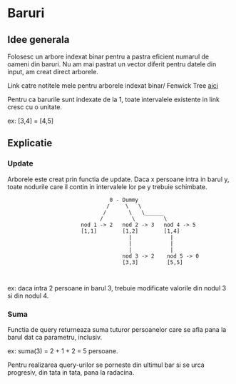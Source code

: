 
# Baruri

## Idee generala

Folosesc un arbore indexat binar pentru a pastra eficient numarul de oameni din baruri.
Nu am mai pastrat un vector diferit pentru datele din input, am creat direct arborele.

Link catre notitele mele pentru arborele indexat binar/ Fenwick Tree [aici](https://github.com/flaviapodariu/SDA-Probleme/blob/main/Airbnb-Aint-RMQ/Notite%20Fenwick%20Tree.md)

Pentru ca barurile sunt indexate de la 1, toate intervalele existente in link cresc cu o unitate. 

ex: [3,4] = [4,5]

## Explicatie
### Update

Arborele este creat prin functia de update. Daca x persoane intra in barul y, toate nodurile care il contin in intervalele lor pe y trebuie schimbate.

```
                                0 - Dummy
                               /     \   \
                              /       \   \______
                             /         \         \
                       nod 1 -> 2   nod 2 -> 3   nod 4 -> 5
                       [1,1]        [1,2]        [1,4]    
                                      |            |       
                                      |            |        
                                      |            |         
                                    nod 3 -> 2    nod 5 -> 0  
                                    [3,3]         [5,5]         
                    
                        
```

ex: daca intra 2 persoane in barul 3, trebuie modificate valorile din nodul 3 si din nodul 4.

### Suma

Functia de query returneaza suma tuturor persoanelor care se afla pana la barul dat ca parametru, inclusiv.

ex: suma(3) = 2 + 1 + 2 = 5 persoane.

Pentru realizarea query-urilor se porneste din ultimul bar si se urca progresiv, din tata in tata, pana la radacina.
